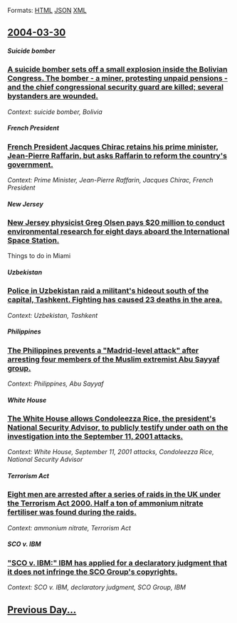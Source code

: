
Formats: [HTML](2004/03/30/index.html)  [JSON](2004/03/30/index.json)  [XML](2004/03/30/index.xml)  

## [2004-03-30](/news/2004/03/30/index.md)

##### Suicide bomber
### [ A suicide bomber sets off a small explosion inside the Bolivian Congress. The bomber - a miner, protesting unpaid pensions&nbsp;- and the chief congressional security guard are killed; several bystanders are wounded. ](/news/2004/03/30/a-suicide-bomber-sets-off-a-small-explosion-inside-the-bolivian-congress-the-bomber-a-a-miner-protesting-unpaid-pensions-nbsp-a-and-t.md)
_Context: suicide bomber, Bolivia_

##### French President
### [ French President Jacques Chirac retains his prime minister, Jean-Pierre Raffarin, but asks Raffarin to reform the country's government. ](/news/2004/03/30/french-president-jacques-chirac-retains-his-prime-minister-jean-pierre-raffarin-but-asks-raffarin-to-reform-the-country-s-government.md)
_Context: Prime Minister, Jean-Pierre Raffarin, Jacques Chirac, French President_

##### New Jersey
### [ New Jersey physicist Greg Olsen pays $20 million to conduct environmental research for eight days aboard the International Space Station. ](/news/2004/03/30/new-jersey-physicist-greg-olsen-pays-20-million-to-conduct-environmental-research-for-eight-days-aboard-the-international-space-station.md)
Things to do in Miami

##### Uzbekistan
### [ Police in Uzbekistan raid a militant's hideout south of the capital, Tashkent. Fighting has caused 23 deaths in the area. ](/news/2004/03/30/police-in-uzbekistan-raid-a-militant-s-hideout-south-of-the-capital-tashkent-fighting-has-caused-23-deaths-in-the-area.md)
_Context: Uzbekistan, Tashkent_

##### Philippines
### [ The Philippines prevents a "Madrid-level attack" after arresting four members of the Muslim extremist Abu Sayyaf group. ](/news/2004/03/30/the-philippines-prevents-a-madrid-level-attack-after-arresting-four-members-of-the-muslim-extremist-abu-sayyaf-group.md)
_Context: Philippines, Abu Sayyaf_

##### White House
### [ The White House allows Condoleezza Rice, the president's National Security Advisor, to publicly testify under oath on the investigation into the September 11, 2001 attacks. ](/news/2004/03/30/the-white-house-allows-condoleezza-rice-the-president-s-national-security-advisor-to-publicly-testify-under-oath-on-the-investigation-int.md)
_Context: White House, September 11, 2001 attacks, Condoleezza Rice, National Security Advisor_

##### Terrorism Act
### [ Eight men are arrested after a series of raids in the UK under the Terrorism Act 2000. Half a ton of ammonium nitrate fertiliser was found during the raids. ](/news/2004/03/30/eight-men-are-arrested-after-a-series-of-raids-in-the-uk-under-the-terrorism-act-2000-half-a-ton-of-ammonium-nitrate-fertiliser-was-found.md)
_Context: ammonium nitrate, Terrorism Act_

##### SCO v. IBM
### [ "SCO v. IBM:" IBM has applied for a declaratory judgment that it does not infringe the SCO Group's copyrights. ](/news/2004/03/30/sco-v-ibm-ibm-has-applied-for-a-declaratory-judgment-that-it-does-not-infringe-the-sco-group-s-copyrights.md)
_Context: SCO v. IBM, declaratory judgment, SCO Group, IBM_

## [Previous Day...](/news/2004/03/29/index.md)

